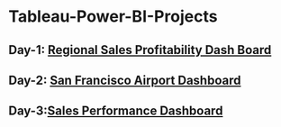 # Tableau-Power-BI-Projects
## Day-1: [Regional Sales Profitability Dash Board](https://github.com/mrvmurali1991/tableau-Power-BI-Projects/blob/main/Day%201/Dashboard%202.png)
## Day-2: [San Francisco Airport Dashboard](https://github.com/mrvmurali1991/tableau-Power-BI-Projects/tree/main/Day%202)
## Day-3:[Sales Performance Dashboard ](https://github.com/mrvmurali1991/tableau-Power-BI-Projects/tree/main/Day%203)
